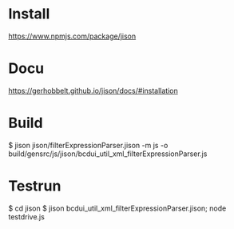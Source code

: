 # Install
  https://www.npmjs.com/package/jison
# Docu
  https://gerhobbelt.github.io/jison/docs/#installation
# Build
$ jison jison/filterExpressionParser.jison -m js -o build/gensrc/js/jison/bcdui_util_xml_filterExpressionParser.js
# Testrun
$ cd jison
$ jison bcdui_util_xml_filterExpressionParser.jison; node testdrive.js
